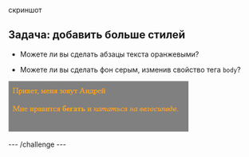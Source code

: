 скриншот

## Задача: добавить больше стилей

+ Можете ли вы сделать абзацы текста оранжевыми?

+ Можете ли вы сделать фон серым, изменив свойство тега `body`?

![скриншот](images/birthday-more-style.png)

\--- /challenge \---